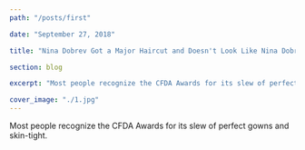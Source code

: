 ```yaml
---
path: "/posts/first"

date: "September 27, 2018"

title: "Nina Dobrev Got a Major Haircut and Doesn't Look Like Nina Dobrev."

section: blog

excerpt: "Most people recognize the CFDA Awards for its slew of perfect gowns and skin-tight."

cover_image: "./1.jpg"
---
```


Most people recognize the CFDA Awards for its slew of perfect gowns and skin-tight.
